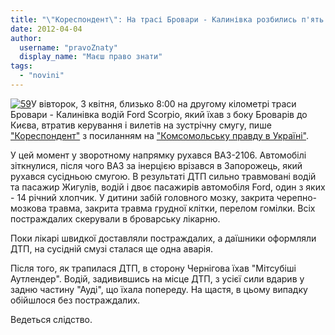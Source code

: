 ```yaml
---
title: "\"Кореспондент\": На трасі Бровари - Калинівка розбились п'ять авто, є постраждалі."
date: 2012-04-04
author: 
  username: "pravoZnaty"
  display_name: "Маєш право знати"
tags: 
  - "novini"
---
```


[![](https://mpz.brovary.org/wp-content/uploads/2012/04/59.jpg "59")](https://mpz.brovary.org/wp-content/uploads/2012/04/59.jpg)У вівторок, 3 квітня, близько 8:00 на другому кілометрі траси Бровари - Калинівка водій Ford Scorpio, який їхав з боку Броварів до Києва, втратив керування і вилетів на зустрічну смугу, пише ["Кореспондент"](http://ua.korrespondent.net/) з посиланням на ["Комсомольську правду в Україні"](https://kp.ua/).

У цей момент у зворотному напрямку рухався ВАЗ-2106. Автомобілі зіткнулися, після чого ВАЗ за інерцією врізався в Запорожець, який рухався сусідньою смугою. В результаті ДТП сильно травмовані водій та пасажир Жигулів, водій і двоє пасажирів автомобіля Ford, один з яких - 14 річний хлопчик. У дитини забій головного мозку, закрита черепно-мозкова травма, закрита травма грудної клітки, перелом гомілки. Всіх постраждалих скерували в броварську лікарню.

Поки лікарі швидкої доставляли постраждалих, а даїшники оформляли ДТП, на сусідній смузі сталася ще одна аварія.

Після того, як трапилася ДТП, в сторону Чернігова їхав "Мітсубіші Аутлендер". Водій, задивившись на місце ДТП, з усієї сили вдарив у задню частину "Ауді", що їхала попереду. На щастя, в цьому випадку обійшлося без постраждалих.

Ведеться слідство.
